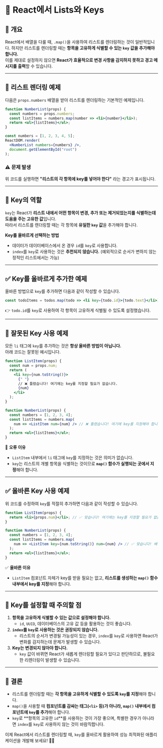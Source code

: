 # 📌 React에서 Lists와 Keys

## 📖 개요

React에서 배열을 다룰 때, `.map()`을 사용하여 리스트를 렌더링하는 것이 일반적입니다. 하지만 리스트를 렌더링할 때는 **항목을 고유하게 식별할 수 있는 `key` 값을 추가해야 합니다.**  
이를 제대로 설정하지 않으면 **React가 효율적으로 변경 사항을 감지하지 못하고 경고 메시지를 출력**할 수 있습니다.

---

## 🔹 리스트 렌더링 예제

다음은 `props.numbers` 배열을 받아 리스트를 렌더링하는 기본적인 예제입니다.

```jsx
function NumberList(props) {
  const numbers = props.numbers;
  const listItems = numbers.map(number => <li>{number}</li>);
  return <ul>{listItems}</ul>;
}

const numbers = [1, 2, 3, 4, 5];
ReactDOM.render(
  <NumberList numbers={numbers} />,
  document.getElementById("root")
);
```

### ⚠️ 문제 발생

위 코드를 실행하면 **"리스트의 각 항목에 key를 넣어야 한다"** 라는 경고가 표시됩니다.

---

## 🔑 Key의 역할

`key`는 React가 **리스트 내에서 어떤 항목이 변경, 추가 또는 제거되었는지를 식별하는데 도움을 주는 고유한 값**입니다.  
따라서 리스트를 렌더링할 때는 각 항목에 **유일한 `key` 값**을 추가해야 합니다.

**Key를 올바르게 선택하는 방법**

- 데이터가 데이터베이스에서 온 경우 `id`를 `key`로 사용합니다.
- `index`를 `key`로 사용하는 것은 **추천되지 않습니다.** (예외적으로 순서가 변하지 않는 정적인 리스트에서는 가능)

---

## ✅ Key를 올바르게 추가한 예제

올바른 방법으로 `key`를 추가하면 다음과 같이 작성할 수 있습니다.

```jsx
const todoItems = todos.map(todo => <li key={todo.id}>{todo.text}</li>);
```

👉 `todo.id`를 `key`로 사용하여 각 항목이 고유하게 식별될 수 있도록 설정했습니다.

---

## 🚨 잘못된 Key 사용 예제

모든 `li` 태그에 `key`를 추가하는 것은 **항상 올바른 방법이 아닙니다.**  
아래 코드는 잘못된 예시입니다.

```jsx
function ListItem(props) {
  const num = props.num;
  return (
    <li key={num.toString()}>
      {" "}
      // ❌ 틀렸습니다! 여기에는 key를 지정할 필요가 없습니다.
      {num}
    </li>
  );
}

function NumberList(props) {
  const numbers = [1, 2, 3, 4];
  const listItems = numbers.map(
    num => <ListItem num={num} /> // ❌ 틀렸습니다! 여기에 key를 지정해야 합니다.
  );
  return <ul>{listItems}</ul>;
}
```

🔴 **오류 이유**

- `ListItem` 내부에서 `li` 태그에 `key`를 지정하는 것은 의미가 없습니다.
- `key`는 리스트의 개별 항목을 식별하는 것이므로 **`map()` 함수가 실행되는 곳에서 지정**해야 합니다.

---

## ✅ 올바른 Key 사용 예제

위 코드를 수정하여 `key`를 적절히 추가하면 다음과 같이 작성할 수 있습니다.

```jsx
function ListItem(props) {
  return <li>{props.num}</li>; // ✅ 맞습니다! 여기에는 key를 지정할 필요가 없습니다.
}

function NumberList(props) {
  const numbers = [1, 2, 3, 4];
  const listItems = numbers.map(
    num => <ListItem key={num.toString()} num={num} /> // ✅ 맞습니다! 배열 안에서 key를 지정해야 합니다.
  );
  return <ul>{listItems}</ul>;
}
```

✅ **올바른 이유**

- `ListItem` 컴포넌트 자체가 key를 받을 필요는 없고, **리스트를 생성하는 `map()` 함수 내부에서 key를 지정**해야 합니다.

---

## 📌 Key를 설정할 때 주의할 점

1. **항목을 고유하게 식별할 수 있는 값으로 설정해야 합니다.**
   - `id`, `UUID`, 데이터베이스의 고유 값 등을 활용하는 것이 좋습니다.
2. **`index`를 `key`로 사용하는 것은 권장되지 않습니다.**
   - 리스트의 순서가 변경될 가능성이 있는 경우, `index`를 `key`로 사용하면 React가 변화를 감지하는데 문제가 발생할 수 있습니다.
3. **Key는 변경되지 않아야 합니다.**
   - `key` 값이 바뀌면 React가 새롭게 렌더링할 필요가 있다고 판단하므로, 불필요한 리렌더링이 발생할 수 있습니다.

---

## 🏁 결론

- 리스트를 렌더링할 때는 **각 항목을 고유하게 식별할 수 있도록 `key`를 지정**해야 합니다.
- `map()`을 사용할 때 **컴포넌트를 감싸는 태그(`<li>` 등)가 아니라, `map()` 내부에서 컴포넌트에 `key`를 추가**해야 합니다.
- `key`로 **항목의 고유한 `id`**를 사용하는 것이 가장 좋으며, 특별한 경우가 아니라면 `index`를 `key`로 사용하지 않는 것이 바람직합니다.

이제 React에서 리스트를 렌더링할 때, `key`를 올바르게 활용하여 성능 최적화된 애플리케이션을 개발해 보세요! 🚀✨
